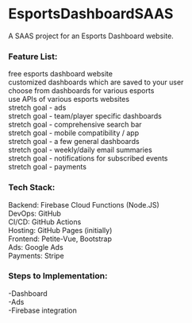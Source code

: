 # EsportsDashboardSAAS
 
A SAAS project for an Esports Dashboard website.

### Feature List:
free esports dashboard website<br>
customized dashboards which are saved to your user<br>
choose from dashboards for various esports<br>
use APIs of various esports websites<br>
stretch goal - ads<br>
stretch goal - team/player specific dashboards<br>
stretch goal - comprehensive search bar<br>
stretch goal - mobile compatibility / app<br>
stretch goal - a few general dashboards<br>
stretch goal - weekly/daily email summaries<br>
stretch goal - notifications for subscribed events<br>
stretch goal - payments<br>

### Tech Stack:
Backend: Firebase Cloud Functions (Node.JS)<br>
DevOps: GitHub<br>
CI/CD: GitHub Actions<br>
Hosting: GitHub Pages (initially)<br>
Frontend: Petite-Vue, Bootstrap<br>
Ads: Google Ads<br>
Payments: Stripe<br>

### Steps to Implementation:
-Dashboard<br>
-Ads<br>
-Firebase integration<br>
